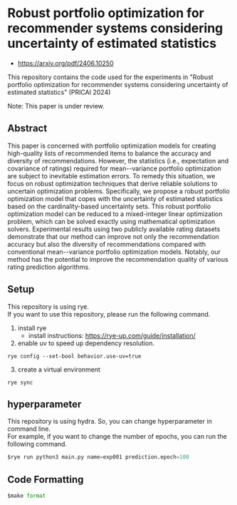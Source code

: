# Robust portfolio optimization for recommender systems considering uncertainty of estimated statistics
- https://arxiv.org/pdf/2406.10250

This repository contains the code used for the experiments in "Robust portfolio optimization for recommender systems considering uncertainty of estimated statistics" (PRICAI 2024)

Note: This paper is under review.

## Abstract
This paper is concerned with portfolio optimization models for creating high-quality lists of recommended items to balance the accuracy and diversity of recommendations. However, the statistics (i.e., expectation and covariance of ratings) required for mean--variance portfolio optimization are subject to inevitable estimation errors. To remedy this situation, we focus on robust optimization techniques that derive reliable solutions to uncertain optimization problems. Specifically, we propose a robust portfolio optimization model that copes with the uncertainty of estimated statistics based on the cardinality-based uncertainty sets. This robust portfolio optimization model can be reduced to a mixed-integer linear optimization problem, which can be solved exactly using mathematical optimization solvers. Experimental results using two publicly available rating datasets demonstrate that our method can improve not only the recommendation accuracy but also the diversity of recommendations compared with conventional mean--variance portfolio optimization models. Notably, our method has the potential to improve the recommendation quality of various rating prediction algorithms.

## Setup
This repository is using rye.  
If you want to use this repository, please run the following command.

1. install rye
   - install instructions: https://rye-up.com/guide/installation/
2. enable uv to speed up dependency resolution.
```
rye config --set-bool behavior.use-uv=true
```
3. create a virtual environment
```
rye sync
```

## hyperparameter
This repository is using hydra. So, you can change hyperparameter in command line.  
For example, if you want to change the number of epochs, you can run the following command.

```python
$rye run python3 main.py name=exp001 prediction.epoch=100
```

## Code Formatting
```python
$make format
```


